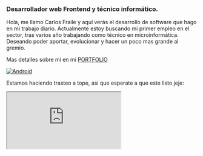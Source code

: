 ### Desarrollador web Frontend y técnico informático.

Hola, me llamo Carlos Fraile y aquí verás el desarrollo de software que hago en mi trabajo diario.
Actualmente estoy buscando mi primer empleo en el sector, tras varios año trabajando como técnico en microinformática.
Deseando poder aportar, evolucionar y hacer un poco mas grande al gremio.

Mas detalles sobre mi en mi <a href="https://cmfg.dev">PORTFOLIO</a>

[![Android](https://img.shields.io/badge/Android-3DDC84?style=for-the-badge&logo=android&logoColor=white&labelColor=101010)]()




<!--
**NakoWhiteDevity/NakoWhiteDevity** is a ✨ _special_ ✨ repository because its `README.md` (this file) appears on your GitHub profile.

Here are some ideas to get you started:

- 🔭 I’m currently working on ...
- 🌱 I’m currently learning ...
- 👯 I’m looking to collaborate on ...
- 🤔 I’m looking for help with ...
- 💬 Ask me about ...
- 📫 How to reach me: ...
- 😄 Pronouns: ...
- ⚡ Fun fact: ...
-->

Estamos haciendo trasteo a tope, asi que esperate a que este listo jeje:
<iframe src="https://cmfg.dev"></iframe>
